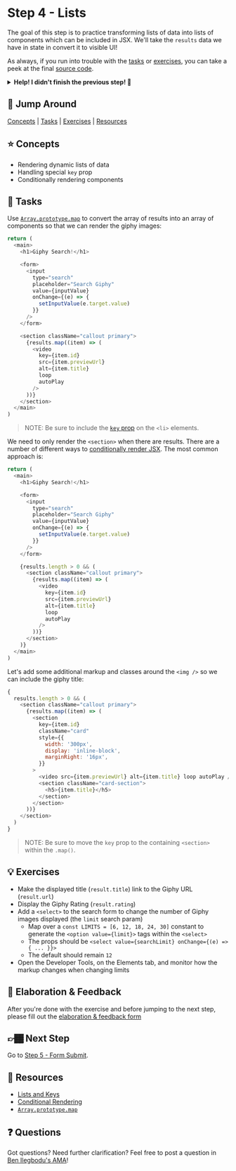 # Step 4 - Lists

The goal of this step is to practice transforming lists of data into lists of components which can be included in JSX. We'll take the `results` data we have in state in convert it to visible UI!

As always, if you run into trouble with the [tasks](#tasks) or [exercises](#exercises), you can take a peek at the final [source code](./).

<details>
  <summary><b>Help! I didn't finish the previous step! 🚨</b></summary>

If you didn't successfully complete the previous step, you can jump right in by copying the step.

Complete the [setup instructions](../../README.md#setup) if you have not yet followed them.

Ensure you're in the root folder of the repo:

```sh
cd react-workshop
```

Remove the existing workshop directory if you had previously started elsewhere:

```sh
rm -rf src/workshop
```

Copy the previous step as a starting point:

```sh
cp -r src/03-api src/workshop
```

Ensure [`src/index.js`](../index.js#L3) is still pointing to the `workshop` App:

```js
import App from './workshop/App'
```

Start the app:

```sh
npm start
```

After the app is initially built, a new browser window should open up at [http://localhost:3000/](http://localhost:3000/), and you should be able to continue on with the tasks below.

</details>

## 🐇 Jump Around

[Concepts](#concepts) | [Tasks](#tasks) | [Exercises](#exercises) | [Resources](#resources)

## ⭐ Concepts

- Rendering dynamic lists of data
- Handling special `key` prop
- Conditionally rendering components

## 📝 Tasks

Use [`Array.prototype.map`](https://developer.mozilla.org/en-US/docs/Web/JavaScript/Reference/Global_Objects/Array/map) to convert the array of results into an array of components so that we can render the giphy images:

```js
return (
  <main>
    <h1>Giphy Search!</h1>

    <form>
      <input
        type="search"
        placeholder="Search Giphy"
        value={inputValue}
        onChange={(e) => {
          setInputValue(e.target.value)
        }}
      />
    </form>

    <section className="callout primary">
      {results.map((item) => (
        <video
          key={item.id}
          src={item.previewUrl}
          alt={item.title}
          loop
          autoPlay
        />
      ))}
    </section>
  </main>
)
```

> NOTE: Be sure to include the [`key` prop](https://reactjs.org/docs/lists-and-keys.html) on the `<li>` elements.

We need to only render the `<section>` when there are results. There are a number of different ways to [conditionally render JSX](https://reactjs.org/docs/conditional-rendering.html). The most common approach is:

```js
return (
  <main>
    <h1>Giphy Search!</h1>

    <form>
      <input
        type="search"
        placeholder="Search Giphy"
        value={inputValue}
        onChange={(e) => {
          setInputValue(e.target.value)
        }}
      />
    </form>

    {results.length > 0 && (
      <section className="callout primary">
        {results.map((item) => (
          <video
            key={item.id}
            src={item.previewUrl}
            alt={item.title}
            loop
            autoPlay
          />
        ))}
      </section>
    )}
  </main>
)
```

Let's add some additional markup and classes around the `<img />` so we can include the giphy title:

```js
{
  results.length > 0 && (
    <section className="callout primary">
      {results.map((item) => (
        <section
          key={item.id}
          className="card"
          style={{
            width: '300px',
            display: 'inline-block',
            marginRight: '16px',
          }}
        >
          <video src={item.previewUrl} alt={item.title} loop autoPlay />
          <section className="card-section">
            <h5>{item.title}</h5>
          </section>
        </section>
      ))}
    </section>
  )
}
```

> NOTE: Be sure to move the `key` prop to the containing `<section>` within the `.map()`.

## 💡 Exercises

- Make the displayed title (`result.title`) link to the Giphy URL (`result.url`)
- Display the Giphy Rating (`result.rating`)
- Add a `<select>` to the search form to change the number of Giphy images displayed (the `limit` search param)
  - Map over a `const LIMITS = [6, 12, 18, 24, 30]` constant to generate the `<option value={limit}>` tags within the `<select>`
  - The props should be `<select value={searchLimit} onChange={(e) => { ... }}>`
  - The default should remain `12`
- Open the Developer Tools, on the Elements tab, and monitor how the markup changes when changing limits

## 🧠 Elaboration & Feedback

After you're done with the exercise and before jumping to the next step, please fill out the [elaboration & feedback form](https://docs.google.com/forms/d/e/1FAIpQLScRocWvtbrl4XmT5_NRiE8bSK3CMZil-ZQByBAt8lpsurcRmw/viewform?usp=pp_url&entry.1671251225=React+FUNdamentals+Workshop&entry.1984987236=Step+4+-+Lists)

## 👉🏾 Next Step

Go to [Step 5 - Form Submit](../05-form-submit/).

## 📕 Resources

- [Lists and Keys](https://reactjs.org/docs/lists-and-keys.html)
- [Conditional Rendering](https://reactjs.org/docs/conditional-rendering.html)
- [`Array.prototype.map`](https://developer.mozilla.org/en-US/docs/Web/JavaScript/Reference/Global_Objects/Array/map)

## ❓ Questions

Got questions? Need further clarification? Feel free to post a question in [Ben Ilegbodu's AMA](http://www.benmvp.com/ama/)!

